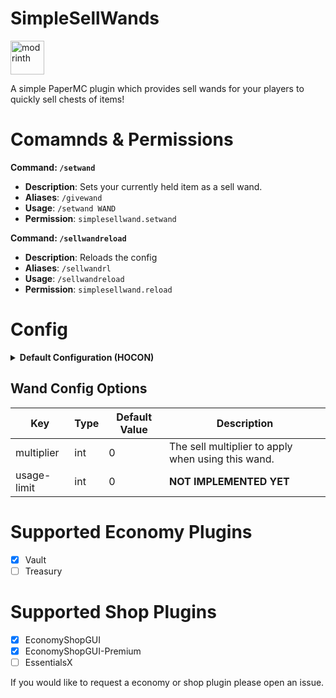 # SimpleSellWands
<a href=https://modrinth.com/plugin/simplesellwands><img alt="modrinth" height="54" src="https://cdn.jsdelivr.net/npm/@intergrav/devins-badges@3/assets/cozy/available/modrinth_vector.svg"></a>

A simple PaperMC plugin which provides sell wands for your players to quickly sell chests of items!


# Comamnds & Permissions
**Command: `/setwand`**
- **Description**: Sets your currently held item as a sell wand.
- **Aliases**: `/givewand`
- **Usage**: `/setwand WAND`
- **Permission**: `simplesellwand.setwand`

**Command: `/sellwandreload`**
- **Description**: Reloads the config
- **Aliases**: `/sellwandrl`
- **Usage**: `/sellwandreload`
- **Permission**: `simplesellwand.reload`

# Config
<details>
  <summary><b>Default Configuration (HOCON)</b></summary>

```hocon
# The economy plugin to use. Currently only Vault is supported.
economy-plugin=Vault
messages {
    # The message sent to the player when they try to sell items but none of them are sellable.
    no-items-sold="<red>No items were able to be sold.</red>"
    # The message sent to the player when they sell items. <item_count> is replaced with the amount of items sold, and <sell_price> is replaced with the amount of money they received.
    sold-items="<green>Sold <item_count> items for <yellow>$<sell_price></yellow>!</green>"
}
# The shop plugin to use. Currently only EconomyShopGUI is supported.
shop-plugin=EconomyShopGUI
wands {
    default {
        # The multiplier of the wand. This is used to multiply the sell price of an item.
        multiplier=0
    }
}
```
</details>

## Wand Config Options

| Key         | Type | Default Value | Description                                        |
|-------------|------|---------------|----------------------------------------------------|
| multiplier  | int  | 0             | The sell multiplier to apply when using this wand. |
| usage-limit | int  | 0             | **NOT IMPLEMENTED YET**                            |


# Supported Economy Plugins
- [x] Vault
- [ ] Treasury

# Supported Shop Plugins
- [x] EconomyShopGUI
- [x] EconomyShopGUI-Premium
- [ ] EssentialsX

If you would like to request a economy or shop plugin please open an issue.

